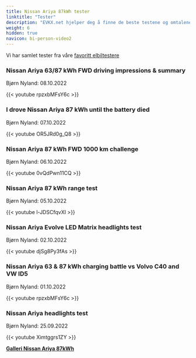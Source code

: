 ```yaml
---
title: Nissan Ariya 87kWh tester
linktitle: "Tester"
description: "EVKX.net hjelper deg å finne de beste testene og omtalene av denne modellen."
weight: 6
hidden: true
navicon: bi-person-video2
---
```

Vi har samlet tester fra våre [favoritt elbiltestere](../../../../../guides/evreviewers/)

<div class="container text-center shadow p-2 pe-4 mb-5 bg-body-tertiary rounded border">
<h3>Nissan Ariya 63/87 kWh FWD driving impressions & summary</h3>
<p>Bjørn Nyland: 08.10.2022</p>

{{< youtube rpzxbMFsY6c >}}

</div>
<div class="container text-center shadow p-2 pe-4 mb-5 bg-body-tertiary rounded border">
<h3>I drove Nissan Ariya 87 kWh until the battery died</h3>
<p>Bjørn Nyland: 07.10.2022</p>

{{< youtube OR5JRd0g_Q8 >}}

</div>
<div class="container text-center shadow p-2 pe-4 mb-5 bg-body-tertiary rounded border">
<h3>Nissan Ariya 87 kWh FWD 1000 km challenge</h3>
<p>Bjørn Nyland: 06.10.2022</p>

{{< youtube 0vQdPwn11CQ >}}

</div>
<div class="container text-center shadow p-2 pe-4 mb-5 bg-body-tertiary rounded border">
<h3>Nissan Ariya 87 kWh range test</h3>
<p>Bjørn Nyland: 05.10.2022</p>

{{< youtube l-JDSCfqvXI >}}

</div>
<div class="container text-center shadow p-2 pe-4 mb-5 bg-body-tertiary rounded border">
<h3>Nissan Ariya Evolve LED Matrix headlights test</h3>
<p>Bjørn Nyland: 02.10.2022</p>

{{< youtube djSg8Py3fAs >}}

</div>
<div class="container text-center shadow p-2 pe-4 mb-5 bg-body-tertiary rounded border">
<h3>Nissan Ariya 63 & 87 kWh charging battle vs Volvo C40 and VW ID5</h3>
<p>Bjørn Nyland: 01.10.2022</p>

{{< youtube rpzxbMFsY6c >}}

</div>
<div class="container text-center shadow p-2 pe-4 mb-5 bg-body-tertiary rounded border">
<h3>Nissan Ariya headlights test</h3>
<p>Bjørn Nyland: 25.09.2022</p>

{{< youtube Ximtggrs1ZY >}}

</div>
<div class="mt-3 mb-3">
<a href="../gallery/" class="text-decoration-none text-black">
<strong><i class="bi-arrow-left"></i>Galleri  </strong>
</a>
<a href="../" class="text-decoration-none text-black float-end">
<strong>Nissan Ariya 87kWh <i class="bi-arrow-right"></i></strong>
</a>
</div>

